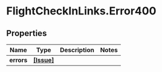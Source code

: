 # FlightCheckInLinks.Error400

## Properties

Name | Type | Description | Notes
------------ | ------------- | ------------- | -------------
**errors** | [**[Issue]**](Issue.md) |  | 


